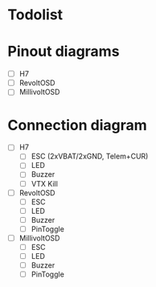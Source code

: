# Todolist

# Pinout diagrams

- [ ] H7
- [ ] RevoltOSD
- [ ] MillivoltOSD

# Connection diagram

- [ ] H7
    - [ ] ESC (2xVBAT/2xGND, Telem+CUR)
    - [ ] LED
    - [ ] Buzzer
    - [ ] VTX Kill
- [ ] RevoltOSD
    - [ ] ESC
    - [ ] LED
    - [ ] Buzzer
    - [ ] PinToggle    
- [ ] MillivoltOSD
    - [ ] ESC
    - [ ] LED
    - [ ] Buzzer
    - [ ] PinToggle    